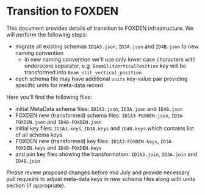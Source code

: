 # Transition to FOXDEN
This document provides details of transition to FOXDEN infrastructure.
We will perform the following steps:
- migrate all existing schemas `ID1A3.json`, `ID3A.json` and `ID4B.json` to new
naming convention
  - in new naming convention we'll use only lower case characters with
  underscore separator, e.g. `BeamSlitVerticalPosition` key will be 
  transformed into `Beam_slit_vertical_position`
- each schema file may have additional `units` key-value pair providing
specific units for meta-data record

Here you'll find the following files:
- initial MetaData schema files: `ID1A3.json`, `ID3A.json` and `ID4B.json`
- FOXDEN new (transformed) schema files:
`ID1A3-FOXDEN.json`, `ID3A-FOXDEN.json` and `ID4B-FOXDEN.json`
- initial key files: `ID1A3.keys`, `ID3A.keys` and `ID4B.keys` which contains
list of all schema keys
- FOXDEN new (transformed) key files:
`ID1A3-FOXDEN.keys`, `ID3A-FOXDEN.keys` and `ID4B-FOXDEN.keys`
- and join key files showing the transformation:
`ID1A3.join`, `ID3A.join` and `ID4B.join`

Please review proposed changes before mid July and provide necessary pull
requests to adjust meta-data keys in new schema files along with units section
(if appropriate).
